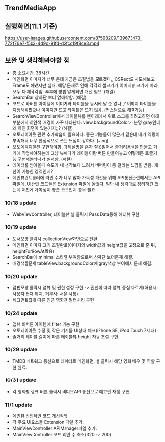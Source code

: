 ## TrendMediaApp

## 실행화면(11.1 기준)

https://user-images.githubusercontent.com/87598209/139673473-772f76e7-f5b3-4d9d-91fd-d2fcc19f8ce3.mp4






## 보완 및 생각해봐야할 점
* 총 소요시간: 38시간
* 메인화면 이미지가 너무 큰데 지금은 조절법을 모르겠다,, CSRect도 시도해보고 Frame도 해봤지만 실패. 해당 문제로 인해 각각의 셀크기가 이미지뷰 크기에 따라 모두 다 제각각임. 추후에 방법 알게되면 개선 필요. (해결)
* SearchBar 상하단 보더 없애야함. (해결)
* 코드로 바버튼 아이템에 이미지와 타이틀을 동시에 달 순 없나,,? 이미지 타이틀을 지정해줘봤으나 이미지만 뜨고 타이틀은 뜨지 않음. (커스텀으로 해결가능)
* SearchViewController에서 테이블뷰를 맨아래에서 위로 스크롤 하려고하면 아래부분에서 하얀색 배경이 자꾸 나타난다. view.backgroundColor가 분명 gray인데 왜 하얀 화면이 있는거지;;? (해결)
* 오토레이아웃 관련 추가학습이 필요하다. 좋은 기능들이 많은거 같은데 내가 역량이 부족해서 너무 한정적으로 쓰는 느낌이 강하다. (~ing)
* 오토메틱디멘션 구현해야함. 과제설명을 혼자 잘못읽어서 줄거리용셀을 만들고 거기에 작업해야하는데 그냥 뷰에다가 레이블이랑 버튼 만들어놓고 어떻게든 토글기능 구현해볼라다가 실패함. (해결)
* 데이터를 받아올때 속도가 내 생각보다 느려서 버퍼링이 좀 걸리는 느낌을 받음. 개선이 가능한 영역인지?
* 메인뷰컨트롤러에 라인 수가 너무 많아 가독성 개선을 위해 API통신관련해서는 API파일에, UI관련 코드들은 Extension 파일에 옮겼다. 일단 내 생각대로 정리하긴 했는데 어떤게 가독성이 좋은 코드인지 공부 필요.

### 10/18 update
* WebViewController, 테이블뷰 셀 클릭시 Pass Data통해 헤더뷰 구현.

### 10/19 update
* 도서모양 클릭시 collectionView화면으로 전환.
* 메인화면 이미지 크기 조절완료(이미지의 width값과 height값을 고정으로 준 뒤, heightForRowAt활용)
* SearchBar에 minimal 스타일 부여함으로써 상하단 보더문제 해결.
* 배경색깔문제 tableView.backgroundColor에 gray색상 부여해서 문제 해결.

### 10/20 update
* 맵핀모양 클릭시 맵뷰 및 권한 설정 구현 -> 권한에 따라 맵뷰 중심 다르게(허용시: 사용자 현재 위치, 거부시: 서울 시청)
* 세그먼트값에 따른 인근 영화관 필터처리 구현

### 10/24 update
* 맵뷰 바버튼 아이템에 filter 기능 구현
* 오토레이아웃 수정 및 작은 기기들 UI상태 체크(iPhone SE, iPod Touch 7세대)
* 줄거리 레이블 길이에 따른 테이블뷰 height 자동 조절 구현

### 10/29 update
* TMDB 네트워크 통신으로 데이터로 메인화면, 셀 클릭시 해당 영화 배우 및 역할 구현 완료.

### 10/31 update
* 각 영화별 링크 버튼 클릭시 비디오API 통신으로 예고편 재생 구현

### 11/1 update
* 메인뷰 전반적인 코드 개선작업
* 각 주요 UI요소들 Extension 파일 추가.
* MainViewController APIManager파일 추가.
* MainViewController 코드 라인 수 축소(320 -> 200)

